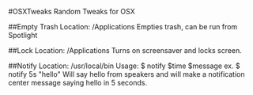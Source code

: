 #OSXTweaks
Random Tweaks for OSX

##Empty Trash
Location: /Applications
Empties trash, can be run from Spotlight

##Lock
Location: /Applications
Turns on screensaver and locks screen.

##Notify
Location: /usr/local/bin
Usage: $ notify $time $message
ex.
$ notify 5s "hello"
Will say hello from speakers and will make a notification center message saying hello in 5 seconds.
